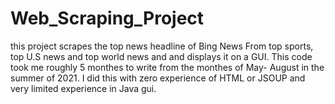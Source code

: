 # Web_Scraping_Project
this project scrapes the top news headline of Bing News From top sports, top U.S news and top world news and and displays it on a GUI. 
This code took me roughly 5 monthes to write from the monthes of May- August in the summer of 2021. I did this with zero experience of HTML or JSOUP
and very limited experience in Java gui. 
